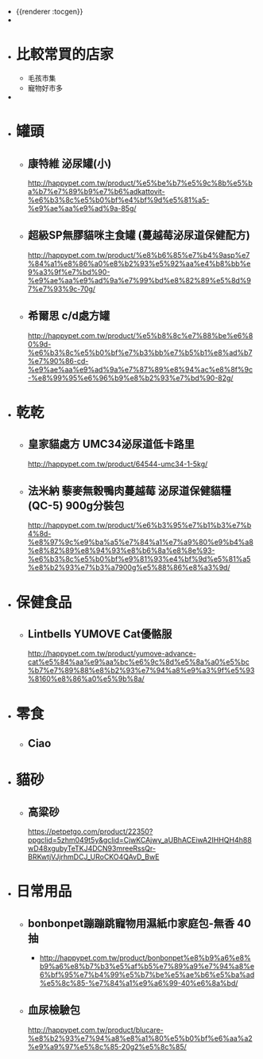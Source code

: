 - {{renderer :tocgen}}
-
- # 比較常買的店家
	- 毛孩市集
	- 寵物好市多
-
- # 罐頭
	- ## 康特維 泌尿罐(小)
	  http://happypet.com.tw/product/%e5%be%b7%e5%9c%8b%e5%ba%b7%e7%89%b9%e7%b6%adkattovit-%e6%b3%8c%e5%b0%bf%e4%bf%9d%e5%81%a5-%e9%ae%aa%e9%ad%9a-85g/
	- ## 超級SP無膠貓咪主食罐 (蔓越莓泌尿道保健配方)
	  http://happypet.com.tw/product/%e8%b6%85%e7%b4%9asp%e7%84%a1%e8%86%a0%e8%b2%93%e5%92%aa%e4%b8%bb%e9%a3%9f%e7%bd%90-%e9%ae%aa%e9%ad%9a%e7%99%bd%e8%82%89%e5%8d%97%e7%93%9c-70g/
	- ## 希爾思 c/d處方罐
	  http://happypet.com.tw/product/%e5%b8%8c%e7%88%be%e6%80%9d-%e6%b3%8c%e5%b0%bf%e7%b3%bb%e7%b5%b1%e8%ad%b7%e7%90%86-cd-%e9%ae%aa%e9%ad%9a%e7%87%89%e8%94%ac%e8%8f%9c-%e8%99%95%e6%96%b9%e8%b2%93%e7%bd%90-82g/
- # 乾乾
	- ## 皇家貓處方 UMC34泌尿道低卡路里
	  http://happypet.com.tw/product/64544-umc34-1-5kg/
	- ## 法米納 藜麥無穀鴨肉蔓越莓 泌尿道保健貓糧(QC-5) 900g分裝包
	  http://happypet.com.tw/product/%e6%b3%95%e7%b1%b3%e7%b4%8d-%e8%97%9c%e9%ba%a5%e7%84%a1%e7%a9%80%e9%b4%a8%e8%82%89%e8%94%93%e8%b6%8a%e8%8e%93-%e6%b3%8c%e5%b0%bf%e9%81%93%e4%bf%9d%e5%81%a5%e8%b2%93%e7%b3%a7900g%e5%88%86%e8%a3%9d/
- # 保健食品
	- ## Lintbells YUMOVE Cat優骼服
	  http://happypet.com.tw/product/yumove-advance-cat%e5%84%aa%e9%aa%bc%e6%9c%8d%e5%8a%a0%e5%bc%b7%e7%89%88%e8%b2%93%e7%94%a8%e9%a3%9f%e5%93%8160%e8%86%a0%e5%9b%8a/
- # 零食
	- ## Ciao
- # 貓砂
	- ## 高粱砂
	  https://petpetgo.com/product/22350?ppgclid=5zhm049t5y&gclid=CjwKCAjwy_aUBhACEiwA2IHHQH4h88wD48xgubyTeTKJ4DCN93mreeRssQr-BRKwtjVJjrhmDCJ_URoCKO4QAvD_BwE
- # 日常用品
	- ## bonbonpet蹦蹦跳寵物用濕紙巾家庭包-無香 40抽
		- http://happypet.com.tw/product/bonbonpet%e8%b9%a6%e8%b9%a6%e8%b7%b3%e5%af%b5%e7%89%a9%e7%94%a8%e6%bf%95%e7%b4%99%e5%b7%be%e5%ae%b6%e5%ba%ad%e5%8c%85-%e7%84%a1%e9%a6%99-40%e6%8a%bd/
	- ## 血尿檢驗包
	  http://happypet.com.tw/product/blucare-%e8%b2%93%e7%94%a8%e8%a1%80%e5%b0%bf%e6%aa%a2%e9%a9%97%e5%8c%85-20g2%e5%8c%85/
